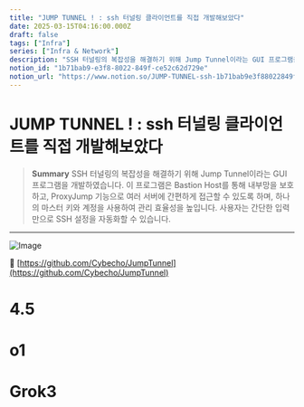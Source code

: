 ```yaml
---
title: "JUMP TUNNEL ! : ssh 터널링 클라이언트를 직접 개발해보았다"
date: 2025-03-15T04:16:00.000Z
draft: false
tags: ["Infra"]
series: ["Infra & Network"]
description: "SSH 터널링의 복잡성을 해결하기 위해 Jump Tunnel이라는 GUI 프로그램을 개발하였습니다. 이 프로그램은 Bastion Host를 통해 내부망을 보호하고, ProxyJump 기능으로 여러 서버에 간편하게 접근할 수 있도록 하며, 하나의 마스터 키와 계정을 사용하여 관리 효율성을 높입니다. 사용자는 간단한 입력만으로 SSH 설정을 자동화할 수 있습니다."
notion_id: "1b71bab9-e3f8-8022-849f-ce52c62d729e"
notion_url: "https://www.notion.so/JUMP-TUNNEL-ssh-1b71bab9e3f88022849fce52c62d729e"
---
```


# JUMP TUNNEL ! : ssh 터널링 클라이언트를 직접 개발해보았다

> **Summary**
> SSH 터널링의 복잡성을 해결하기 위해 Jump Tunnel이라는 GUI 프로그램을 개발하였습니다. 이 프로그램은 Bastion Host를 통해 내부망을 보호하고, ProxyJump 기능으로 여러 서버에 간편하게 접근할 수 있도록 하며, 하나의 마스터 키와 계정을 사용하여 관리 효율성을 높입니다. 사용자는 간단한 입력만으로 SSH 설정을 자동화할 수 있습니다.

---

![Image](https://prod-files-secure.s3.us-west-2.amazonaws.com/09ccd4d5-876c-4bba-bbdf-cc77a0a11257/e10ce4e7-a037-4d6f-a0e7-d748f14679a4/image.png?X-Amz-Algorithm=AWS4-HMAC-SHA256&X-Amz-Content-Sha256=UNSIGNED-PAYLOAD&X-Amz-Credential=ASIAZI2LB466WSJPCBWD%2F20250724%2Fus-west-2%2Fs3%2Faws4_request&X-Amz-Date=20250724T080708Z&X-Amz-Expires=3600&X-Amz-Security-Token=IQoJb3JpZ2luX2VjEAAaCXVzLXdlc3QtMiJHMEUCIQDUisxulZ9BylB9JDZLnhI6mm1eR8w0ZOXQ3J%2BapRhrUwIgc%2BnOQ0jTQCW2%2BPsB%2BnVyhUK5Y5y7o5y9valeavuqKB8q%2FwMIKRAAGgw2Mzc0MjMxODM4MDUiDHEUyexl1H%2BnHqQPbircAzwmT10%2B4iC%2FFpY1U5Eu7NF1iL86bAK5FSZk4xPMSZGTRTkSEBWnPtxnt4Tl7%2FU6AIFkggYcJD0XZZoNyfFUsU4WaKTD4SRsX94RVbYPZlb1pZvznvZipvuFfFty0pVUWF6DCgrW07lqPJiD4QLrlmd1ly9E6%2FNea8ShiX1wO29JrSsv9630mx2hxqjN7DZSTpP%2BXjqcdPJIl418qExHu7HrrlLz08g%2B%2FZE%2BNV9neY%2FaN7%2B%2BDUn1xN8zArtQagkxiItd44t%2Fctm4C3Dl2P0ofmzls7YmXdX8v2uPkxTJHyc82cjMjMBh2ztmpf9c1x76Cyx9llvXRwFrwY6wPLszD2UX%2BSWC9Noqa%2BwoPQmwxpNc93TjgpqX4ghe%2BYGWZHRZwpPhpaQmL9sWQgYvUpQYFZycfUM5UfV9gZSgQ5o%2F%2Bv6u2h6TH6EI1a9RsDO1kgVaPFjdjKMLJ5TTVxsMvPnXjzPYCpihjCtbqCDTR2xfZXgkaQQJuPhuSB31mHQHztUfrvpiBtxUqZP5SZJtIEAqFqKFawx3yd3%2FCMKIBpcyA2jA9EHKnt2IwwHJ8BkdcJsINnTJ5BQZ%2B%2FB4UD%2F5WS5OVlliuCR6VszVZEM7tgvjvVsAGPESsHk2YmxZ36jIMN7Oh8QGOqUBz6bdaWeOtE5nhX1f1Cea%2FNzbvaeWuD7wMg%2FwUVTIpr6sGEDXEsuaNcdUYa66C%2BhlYORhHoqF8VlacTCNO4dMeEDAop9ARgERPo9EmrjIzb6WsadsaElYMQF9o1n0cxMGw543nHuMEZhD0us8darWcHfyX9Ql80DGML%2BKiW6NYWTIY5y0ujM5ZoNpECM03lbkQ05PdsBE3xCsDz%2FcxIzs3lkeRrlK&X-Amz-Signature=a4e6d91c5389df01ce6e55c5997c6a3e4a2d0e091e5787dbeed4afdac7cb5ace&X-Amz-SignedHeaders=host&x-amz-checksum-mode=ENABLED&x-id=GetObject)

🔗 [https://github.com/Cybecho/JumpTunnel](https://github.com/Cybecho/JumpTunnel)

# 4.5

# o1

# Grok3



